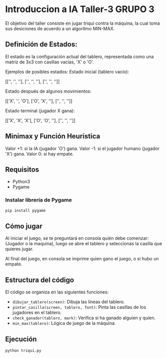 # Introduccion a IA Taller-3 GRUPO 3

El objetivo del taller consiste en jugar triqui contra la máquina, la cual toma sus desiciones de acuerdo a un algoritmo MIN-MAX.

## Definición de Estados:
El estado es la configuración actual del tablero, representada como una matriz de 3x3 con casillas vacías, 'X' o 'O'. 

Ejemplos de posibles estados:
Estado inicial (tablero vacío):

[['', '', ''], ['', '', ''], ['', '', '']]

Estado después de algunos movimientos:

[['X', '', 'O'], ['O', 'X', ''], ['', '', '']]

Estado terminal (jugador X gana):

[['X', 'X', 'X'], ['O', 'O', ''], ['', '', '']]

## Minimax y Función Heurística

Valor +1: si la IA (jugador 'O') gana.
Valor -1: si el jugador humano (jugador 'X') gana.
Valor 0: si hay empate.


## Requisitos

- Python3
- Pygame

### Instalar librería de Pygame
```bash
pip install pygame
```

## Cómo jugar

Al iniciar el juego, se te preguntará en consola quién debe comenzar: (Jugador o la maquina), luego se abre el tablero y seleccionas la casilla que quieres jugar.

Al final del juego, en consola se imprime quien gano el juego, o si hubo un empate.

## Estructura del código

El código se organiza en las siguientes funciones:
- `dibujar_tablero(screen)`: Dibuja las líneas del tablero.
- `pintar_casilla(screen, tablero, font)`: Pinta las casillas de los jugadores en el tablero.
- `check_ganador(tablero, mark)`: Verifica si ha ganado alguien y quien.
- `min_max(tablero)`: Lógica de juego de la máquina.

## Ejecución

```bash
python triqui.py
```
